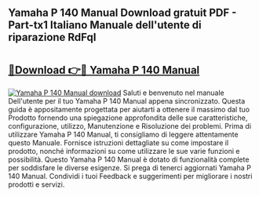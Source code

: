 ## Yamaha P 140 Manual Download gratuit PDF - Part-tx1 Italiano Manuale dell'utente di riparazione RdFqI

# <h2><a href="http://dfdd6wg.blite.top/?on=Yamaha+P+140+Manual">🔗Download 👉🔴 Yamaha P 140 Manual</a></h2>

[![Yamaha P 140 Manual download](https://i.imgur.com/lujVjoI.png)](http://dfdd6wg.blite.top/?on=Yamaha+P+140+Manual)
Saluti e benvenuto nel manuale Dell'utente per il tuo Yamaha P 140 Manual appena sincronizzato. Questa guida è appositamente progettata per aiutarti a ottenere il massimo dal tuo Prodotto fornendo una spiegazione approfondita delle sue caratteristiche, configurazione, utilizzo, Manutenzione e Risoluzione dei problemi. Prima di utilizzare Yamaha P 140 Manual, ti consigliamo di leggere attentamente questo Manuale. Fornisce istruzioni dettagliate su come impostare il prodotto, nonché informazioni su come utilizzare le sue varie funzioni e possibilità. Questo Yamaha P 140 Manual è dotato di funzionalità complete per soddisfare le diverse esigenze. Si prega di tenerci aggiornati Yamaha P 140 Manual. Condividi i tuoi Feedback e suggerimenti per migliorare i nostri prodotti e servizi.
